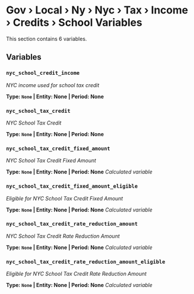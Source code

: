 # Gov › Local › Ny › Nyc › Tax › Income › Credits › School Variables

This section contains 6 variables.

## Variables

### `nyc_school_credit_income`
*NYC income used for school tax credit*

**Type: `None` | Entity: None | Period: None**

### `nyc_school_tax_credit`
*NYC School Tax Credit*

**Type: `None` | Entity: None | Period: None**

### `nyc_school_tax_credit_fixed_amount`
*NYC School Tax Credit Fixed Amount*

**Type: `None` | Entity: None | Period: None**
*Calculated variable*

### `nyc_school_tax_credit_fixed_amount_eligible`
*Eligible for NYC School Tax Credit Fixed Amount*

**Type: `None` | Entity: None | Period: None**
*Calculated variable*

### `nyc_school_tax_credit_rate_reduction_amount`
*NYC School Tax Credit Rate Reduction Amount*

**Type: `None` | Entity: None | Period: None**
*Calculated variable*

### `nyc_school_tax_credit_rate_reduction_amount_eligible`
*Eligible for NYC School Tax Credit Rate Reduction Amount*

**Type: `None` | Entity: None | Period: None**
*Calculated variable*
